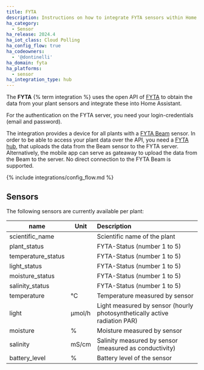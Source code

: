 ```yaml
---
title: FYTA
description: Instructions on how to integrate FYTA sensors within Home Assistant.
ha_category:
  - Sensor
ha_release: 2024.4
ha_iot_class: Cloud Polling
ha_config_flow: true
ha_codeowners:
  - '@dontinelli'
ha_domain: fyta
ha_platforms:
  - sensor
ha_integration_type: hub
---
```


The **FYTA** {% term integration %} uses the open API of [FYTA](https://www.fyta.de) to obtain the data from your plant sensors and integrate these into Home Assistant.

For the authentication on the FYTA server, you need your login-credentials (email and password).

The integration provides a device for all plants with a [FYTA Beam](https://fyta.de/collections/all/products/single-beam) sensor. In order to be able to access your plant data over the API, you need a [FYTA hub](https://fyta.de/collections/all/products/single-hub), that uploads the data from the Beam sensor to the FYTA server. Alternatively, the mobile app can serve as gateaway to upload the data from the Beam to the server. No direct connection to the FYTA Beam is supported.

{% include integrations/config_flow.md %}

## Sensors

The following sensors are currently available per plant:

| name                  | Unit   | Description   |
|-----------------------|--------|:-------------------------------------------|
| scientific_name       |        | Scientific name of the plant               |
| plant_status          |        | FYTA-Status (number 1 to 5)                |
| temperature_status    |        | FYTA-Status (number 1 to 5)                |
| light_status          |        | FYTA-Status (number 1 to 5)                |
| moisture_status       |        | FYTA-Status (number 1 to 5)                |
| salinity_status       |        | FYTA-Status (number 1 to 5)                |
| temperature           | °C     | Temperature measured by sensor             |
| light                 | μmol/h | Light measured by sensor (hourly photosynthetically active radiation PAR)|
| moisture              | %      | Moisture measured by sensor                |
| salinity              | mS/cm  | Salinity measured by sensor (measured as conductivity)|
| battery_level         | %      | Battery level of the sensor                |

